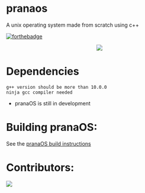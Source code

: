 # pranaos
A unix operating system made from scratch using c++

[![forthebadge](https://forthebadge.com/images/badges/made-with-c-plus-plus.svg)](https://forthebadge.com)


<p align='center'>
  <img src='https://raw.githubusercontent.com/pranaOS/pranaOS/master/meta/res/files/pranaOS.jpg'>
</p>

# Dependencies
```
g++ version should be more than 10.0.0
ninja gcc compiler needed
```

- pranaOS is still in development 

# Building pranaOS:
See the [pranaOS build instructions](https://github.com/pranaOS/pranaOS/blob/master/docs/build.md)

# Contributors:

<a href="https://github.com/pranaOS/pranaOS/graphs/contributors">
  <img src="https://contributors-img.web.app/image?repo=pranaOS/pranaOS" />
</a>
